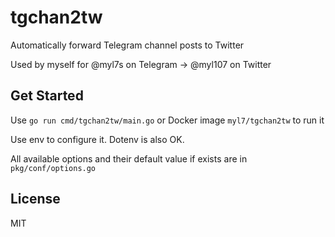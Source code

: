 # tgchan2tw

Automatically forward Telegram channel posts to Twitter

Used by myself for @myl7s on Telegram -> @myl107 on Twitter

## Get Started

Use `go run cmd/tgchan2tw/main.go` or Docker image `myl7/tgchan2tw` to run it

Use env to configure it. Dotenv is also OK.

All available options and their default value if exists are in `pkg/conf/options.go`

## License

MIT
